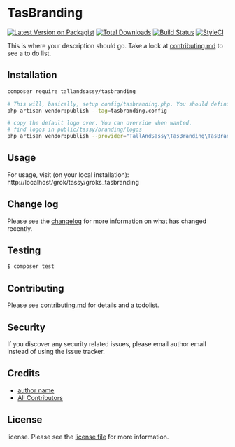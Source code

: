 # TasBranding

[![Latest Version on Packagist][ico-version]][link-packagist]
[![Total Downloads][ico-downloads]][link-downloads]
[![Build Status][ico-travis]][link-travis]
[![StyleCI][ico-styleci]][link-styleci]

This is where your description should go. Take a look at [contributing.md](contributing.md) to see a to do list.

## Installation


``` bash
composer require tallandsassy/tasbranding

# This will, basically, setup config/tasbranding.php. You should definitley modify, as desired.
php artisan vendor:publish --tag=tasbranding.config

# copy the default logo over. You can override when wanted.
# find logos in public/tassy/branding/logos
php artisan vendor:publish --provider="TallAndSassy\TasBranding\TasBrandingServiceProvider"
```

## Usage
For usage, visit (on your local installation): http://localhost/grok/tassy/groks_tasbranding

## Change log

Please see the [changelog](changelog.md) for more information on what has changed recently.

## Testing

``` bash
$ composer test
```

## Contributing

Please see [contributing.md](contributing.md) for details and a todolist.

## Security

If you discover any security related issues, please email author email instead of using the issue tracker.

## Credits

- [author name][link-author]
- [All Contributors][link-contributors]

## License

license. Please see the [license file](license.md) for more information.

[ico-version]: https://img.shields.io/packagist/v/tallandsassy/tasbranding.svg?style=flat-square
[ico-downloads]: https://img.shields.io/packagist/dt/tallandsassy/tasbranding.svg?style=flat-square
[ico-travis]: https://img.shields.io/travis/tallandsassy/tasbranding/master.svg?style=flat-square
[ico-styleci]: https://styleci.io/repos/12345678/shield

[link-packagist]: https://packagist.org/packages/tallandsassy/tasbranding
[link-downloads]: https://packagist.org/packages/tallandsassy/tasbranding
[link-travis]: https://travis-ci.org/tallandsassy/tasbranding
[link-styleci]: https://styleci.io/repos/12345678
[link-author]: https://github.com/tallandsassy
[link-contributors]: ../../contributors
